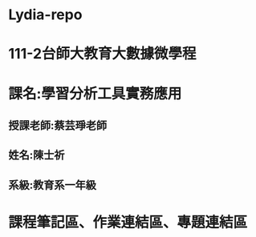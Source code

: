 # Lydia-repo  
# 111-2台師大教育大數據微學程  
# 課名:學習分析工具實務應用  
## 授課老師:蔡芸琤老師  
## 姓名:陳士祈  
## 系級:教育系一年級  
# 課程筆記區、作業連結區、專題連結區  
